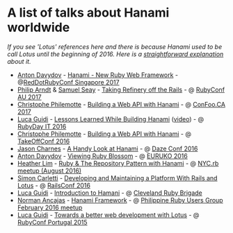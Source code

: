 # A list of talks about Hanami worldwide

_If you see 'Lotus' references here and there is because Hanami used to be call Lotus until the beginning of 2016. Here is a [straightforward explanation](http://hanamirb.org/blog/2016/01/22/lotus-is-now-hanami.html) about it._

- [Anton Davydov](https://twitter.com/anton_davydov) - [Hanami - New Ruby Web Framework](https://engineers.sg/video/hanami-new-ruby-web-framework-reddotrubyconf-2017--1845) - @[RedDotRubyConf Singapore 2017](https://www.reddotrubyconf.com/)
- [Philip Arndt](https://twitter.com/parndt) & [Samuel Seay](https://twitter.com/samseay) - [Taking Refinery off the Rails](https://www.youtube.com/watch?v=aVxJ0GyD3vw) - @ [RubyConf AU 2017](http://www.rubyconf.org.au/2017)
- [Christophe Philemotte](https://twitter.com/_toch) - [Building a Web API with Hanami](https://speakerdeck.com/toch/build-a-web-api-with-hanami) - @ [ConFoo.CA 2017](https://confoo.ca/en)
- [Luca Guidi](https://twitter.com/jodosha) - [Lessons Learned While Building Hanami](https://speakerdeck.com/jodosha/lessons-learned-while-building-hanami) ([video](https://www.youtube.com/watch?v=0RyitUKfUFE)) - @ [RubyDay IT 2016](http://www.rubyday.it/)
- [Christophe Philemotte](https://twitter.com/_toch) - [Building a Web API with Hanami](https://speakerdeck.com/toch/build-a-web-api-with-hanami) - @ [TakeOffConf 2016](http://takeoffconf.com/2016)
- [Jason Charnes](https://twitter.com/jmcharnes) - [A Handy Look at Hanami](https://www.youtube.com/watch?v=99mCHPZ-Qro) - @ [Daze Conf 2016](http://www.codedaze.io/)
- [Anton Davydov](https://twitter.com/anton_davydov) - [Viewing Ruby Blossom](https://www.youtube.com/watch?v=3L6I4UoK8xM) - @ [EURUKO 2016](http://euruko2016.org/)
- [Heather Lim](http://twitter.com/heatherhsin) - [Ruby & The Repository Pattern with Hanami](https://www.youtube.com/watch?v=88snSsNkDlU) - @ [NYC.rb meetup (August 2016)](https://www.meetup.com/it-IT/NYC-rb/events/230515892/)
- [Simon Carletti](https://twitter.com/weppos) - [Developing and Maintaining a Platform With Rails and Lotus](https://www.youtube.com/watch?v=FkWt7ep5XRM) - @ [RailsConf 2016](http://railsconf.com/2016/program)
- [Luca Guidi](https://twitter.com/jodosha) - [Introduction to Hamani](https://www.youtube.com/watch?v=roePP0WVAg4) - @ [Cleveland Ruby Brigade](https://www.meetup.com/ClevelandRuby/)
- [Norman Ancajas](https://twitter.com/nbancajas) - [Hanami Framework](https://www.youtube.com/watch?v=2V4_qjOl68w) - @ [Philippine Ruby Users Group February 2016 meetup](https://www.meetup.com/ruby-phil/events/228765148/)
- [Luca Guidi](https://twitter.com/jodosha) - [Towards a better web development with Lotus](https://www.youtube.com/watch?v=3GOHlXEeToM) - @ [RubyConf Portugal 2015](http://rubyconf.pt/)
